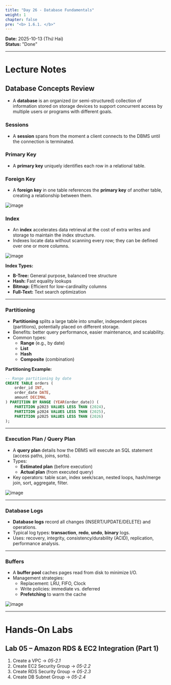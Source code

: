 ```yaml
---
title: "Day 26 - Database Fundamentals"
weight: 1
chapter: false
pre: "<b> 1.6.1. </b>"
---
```


**Date:** 2025-10-13 (Thứ Hai)  
**Status:** "Done"  

---

# **Lecture Notes**

## Database Concepts Review

- A **database** is an organized (or semi-structured) collection of information stored on storage devices to support concurrent access by multiple users or programs with different goals.

### Sessions

- A **session** spans from the moment a client connects to the DBMS until the connection is terminated.

### Primary Key

- A **primary key** uniquely identifies each row in a relational table.

### Foreign Key

- A **foreign key** in one table references the **primary key** of another table, creating a relationship between them.

![image](/images/1-Worklog/Week6/image.png)

### Index

- An **index** accelerates data retrieval at the cost of extra writes and storage to maintain the index structure.
- Indexes locate data without scanning every row; they can be defined over one or more columns.

![image](/images/1-Worklog/Week6/image%201.png)

**Index Types:**

- **B-Tree:** General purpose, balanced tree structure
- **Hash:** Fast equality lookups
- **Bitmap:** Efficient for low-cardinality columns
- **Full-Text:** Text search optimization

---

### Partitioning

- **Partitioning** splits a large table into smaller, independent pieces (partitions), potentially placed on different storage.
- Benefits: better query performance, easier maintenance, and scalability.
- Common types:
  - **Range** (e.g., by date)
  - **List**
  - **Hash**
  - **Composite** (combination)

**Partitioning Example:**

```sql
-- Range partitioning by date
CREATE TABLE orders (
    order_id INT,
    order_date DATE,
    amount DECIMAL
) PARTITION BY RANGE (YEAR(order_date)) (
    PARTITION p2023 VALUES LESS THAN (2024),
    PARTITION p2024 VALUES LESS THAN (2025),
    PARTITION p2025 VALUES LESS THAN (2026)
);
```

---

### Execution Plan / Query Plan

- A **query plan** details how the DBMS will execute an SQL statement (access paths, joins, sorts).
- Types:
  - **Estimated plan** (before execution)
  - **Actual plan** (from executed query)
- Key operators: table scan, index seek/scan, nested loops, hash/merge join, sort, aggregate, filter.

![image](/images/1-Worklog/Week6/image%202.png)

---

### Database Logs

- **Database logs** record all changes (INSERT/UPDATE/DELETE) and operations.
- Typical log types: **transaction**, **redo**, **undo**, **binary** logs.
- Uses: recovery, integrity, consistency/durability (ACID), replication, performance analysis.

---

### Buffers

- A **buffer pool** caches pages read from disk to minimize I/O.
- Management strategies:
  - Replacement: LRU, FIFO, Clock
  - Write policies: immediate vs. deferred
  - **Prefetching** to warm the cache

![image](/images/1-Worklog/Week6/image%203.png)

---

# **Hands-On Labs**

## Lab 05 – Amazon RDS & EC2 Integration (Part 1)

1. Create a VPC → *05-2.1*  
2. Create EC2 Security Group → *05-2.2*  
3. Create RDS Security Group → *05-2.3*  
4. Create DB Subnet Group → *05-2.4*
